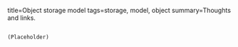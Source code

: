 title=Object storage model
tags=storage, model, object
summary=Thoughts and links.
~~~~~~

(Placeholder)
